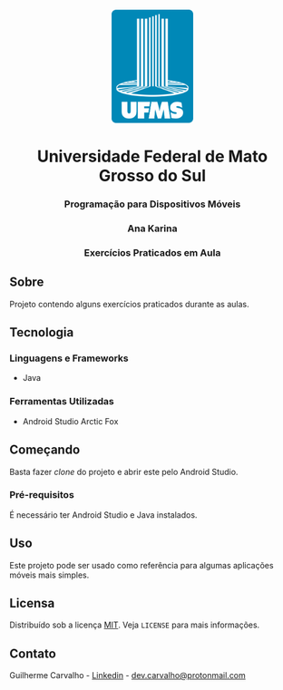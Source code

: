 <br />
<p align="center">
  <a href="https://github.com/othneildrew/Best-README-Template">
    <img src="images/ufms_logo.png" alt="Logo" width="auto" height="200">
  </a>

  <h1 align="center">Universidade Federal de Mato Grosso do Sul</h1>

  <h3 align="center">Programação para Dispositivos Móveis</h3>

  <h3 align="center">Ana Karina</h3>

  <h3 align="center">Exercícios Praticados em Aula</h3>
</p>

## Sobre

Projeto contendo alguns exercícios praticados durante as aulas.

## Tecnologia

### Linguagens e Frameworks

- Java

### Ferramentas Utilizadas

- Android Studio Arctic Fox

## Começando

Basta fazer *clone* do projeto e abrir este pelo Android Studio.

### Pré-requisitos

É necessário ter Android Studio e Java instalados.

## Uso

Este projeto pode ser usado como referência para algumas aplicações móveis mais simples.

## Licensa

Distribuído sob a licença [MIT][license-url]. Veja `LICENSE` para mais informações.

## Contato

Guilherme Carvalho - [Linkedin][linkedin-url] - dev.carvalho@protonmail.com

  <!-- LINKS & IMAGES -->

[ufms-logo]: images/ufms_logo.png
<!-- [screenshot]: images/screenshot.png -->
[license-url]: https://github.com/othneildrew/Best-README-Template/blob/master/LICENSE.txt
[linkedin-url]: https://www.linkedin.com/in/guilhermercarvalho/
